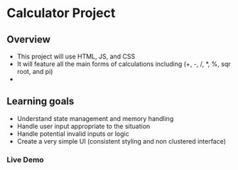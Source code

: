 # Calculator Project

## Overview
- This project will use HTML, JS, and CSS
- It will feature all the main forms of calculations including (+, -, /, *, %, sqr root, and pi)
- 

## Learning goals
- Understand state management and memory handling
- Handle user input appropriate to the situation
- Handle potential invalid inputs or logic
- Create a very simple UI (consistent styling and non clustered interface)

### Live Demo
